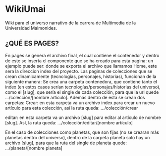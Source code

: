 # WikiUmai
Wiki para el universo narrativo de la carrera de Multimedia de la Universidad Maimonides.

## ¿QUÉ ES PAGES?
En pages se genera el archivo final, el cual contiene el contenedor  <Layout> y dentro de este se inserta el componente que se ha creado para esta pagina: un ejemplo puede ser:
<Layout>
      <HomeContainer />
</Layout>
donde se exporta el archivo que llamamos Home, este sera la direccion index del proyecto.
Las paginas de colecciones que se crean dinamicamente (tecnologías, personajes, historias), funcionan de la siguiente manera:
Se crea una carpeta contenedora, que contiene tanto el index (en estos casos serían tecnologías/personajes/historias del universo), como el [slug], que sería el single de cada colección, para que la url quede .../colección/[nombre artículo]. Además dentro de esta se crean dos carpetas:
Crear: en esta carpeta va un archivo index para crear un nuevo artículo para esta colección, así la ruta queda: .../colección/crear

editar: en esta carpeta va un archivo [slug] para editar al artículo de nombre [slug]. Así, la ruta queda: .../colección/editar/[nombre artículo]

En el caso de colecciones como planetas, que son fijas (no se crearan más planetas dentro del universo), dentro de la carpeta planeta solo hay un archivo [slug], para que la ruta del single de planeta quede: .../planeta/[nombre planeta]